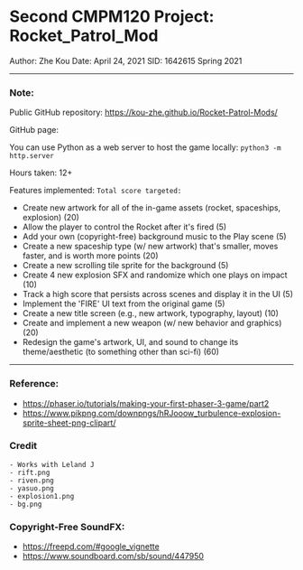 # Second CMPM120 Project: Rocket_Patrol_Mod
Author: Zhe Kou
Date: April 24, 2021
SID:    1642615
Spring 2021  

---
### Note:
Public GitHub repository: https://kou-zhe.github.io/Rocket-Patrol-Mods/


GitHub page: 



You can use Python as a web server to host the game locally:
`python3 -m http.server`

Hours taken: 12+

Features implemented:
`Total score targeted: `

 - Create new artwork for all of the in-game assets (rocket, spaceships, explosion) (20) 
 - Allow the player to control the Rocket after it's fired (5)
 - Add your own (copyright-free) background music to the Play scene (5)
 - Create a new spaceship type (w/ new artwork) that's smaller, moves faster, and is worth more points (20)
 - Create a new scrolling tile sprite for the background (5)
 - Create 4 new explosion SFX and randomize which one plays on impact (10)
 - Track a high score that persists across scenes and display it in the UI (5)
 - Implement the 'FIRE' UI text from the original game (5)
 - Create a new title screen (e.g., new artwork, typography, layout) (10)
 - Create and implement a new weapon (w/ new behavior and graphics) (20)
 - Redesign the game's artwork, UI, and sound to change its theme/aesthetic (to something other than sci-fi) (60)





---
### Reference:
 
 - https://phaser.io/tutorials/making-your-first-phaser-3-game/part2
 - https://www.pikpng.com/downpngs/hRJooow_turbulence-explosion-sprite-sheet-png-clipart/

### Credit
    - Works with Leland J
    - rift.png
    - riven.png
    - yasuo.png
    - explosion1.png
    - bg.png


### Copyright-Free SoundFX:
 - https://freepd.com/#google_vignette
 - https://www.soundboard.com/sb/sound/447950



